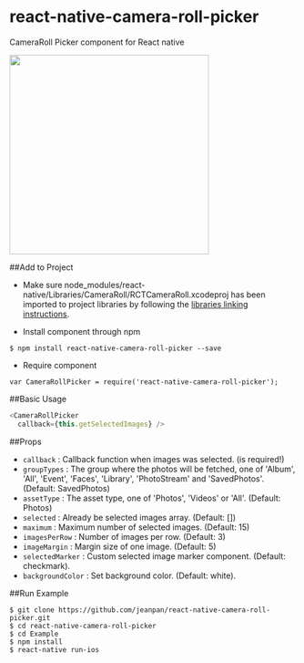 # react-native-camera-roll-picker
CameraRoll Picker component for React native

<a href="https://raw.githubusercontent.com/jeanpan/react-native-camera-roll-picker/master/demo/demo.gif"><img src="https://raw.githubusercontent.com/jeanpan/react-native-camera-roll-picker/master/demo/demo.gif" width="350"></a>

##Add to Project
* Make sure node_modules/react-native/Libraries/CameraRoll/RCTCameraRoll.xcodeproj has been imported to project libraries by following the [libraries linking instructions](https://facebook.github.io/react-native/docs/linking-libraries-ios.html).

* Install component through npm
```
$ npm install react-native-camera-roll-picker --save
```

* Require component
```
var CameraRollPicker = require('react-native-camera-roll-picker');
```

##Basic Usage
```js
<CameraRollPicker
  callback={this.getSelectedImages} />
```

##Props
- `callback` : Callback function when images was selected. (is required!)
- `groupTypes` : The group where the photos will be fetched, one of 'Album', 'All', 'Event', 'Faces', 'Library', 'PhotoStream' and 'SavedPhotos'. (Default: SavedPhotos)
- `assetType` : The asset type, one of 'Photos', 'Videos' or 'All'. (Default: Photos)
- `selected` : Already be selected images array. (Default: [])
- `maximum` : Maximum number of selected images. (Default: 15)
- `imagesPerRow` : Number of images per row. (Default: 3)
- `imageMargin` : Margin size of one image. (Default: 5)
- `selectedMarker` : Custom selected image marker component. (Default: checkmark).
- `backgroundColor` : Set background color. (Default: white).

##Run Example
```
$ git clone https://github.com/jeanpan/react-native-camera-roll-picker.git
$ cd react-native-camera-roll-picker
$ cd Example
$ npm install
$ react-native run-ios
```
